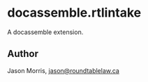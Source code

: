# docassemble.rtlintake

A docassemble extension.

## Author

Jason Morris, jason@roundtablelaw.ca

